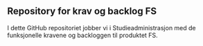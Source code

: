 ## Repository for krav og backlog FS

I dette GitHub repositoriet jobber vi i Studieadministrasjon med de funksjonelle kravene og backloggen til produktet FS.